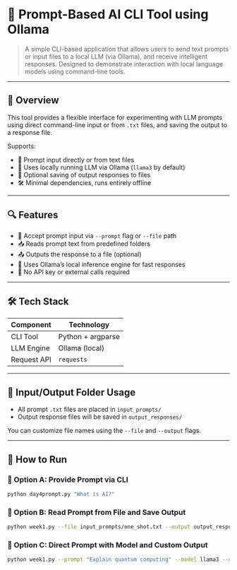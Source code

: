 # 🤖 Prompt-Based AI CLI Tool using Ollama

> A simple CLI-based application that allows users to send text prompts or input files to a local LLM (via Ollama), and receive intelligent responses. Designed to demonstrate interaction with local language models using command-line tools.

---

## 🧠 Overview

This tool provides a flexible interface for experimenting with LLM prompts using direct command-line input or from `.txt` files, and saving the output to a response file.

Supports:

- 💬 Prompt input directly or from text files
- 🧠 Uses locally running LLM via Ollama (`llama3` by default)
- 💾 Optional saving of output responses to files
- 🛠️ Minimal dependencies, runs entirely offline

---

## 🔍 Features

- 🧾 Accept prompt input via `--prompt` flag or `--file` path
- 📥 Reads prompt text from predefined folders
- 📤 Outputs the response to a file (optional)
- 🧠 Uses Ollama’s local inference engine for fast responses
- 🚫 No API key or external calls required

---

## 🛠️ Tech Stack

| Component   | Technology     |
|-------------|----------------|
| CLI Tool    | Python + argparse |
| LLM Engine  | Ollama (local) |
| Request API | `requests`     |

---

## 📁 Input/Output Folder Usage

- All prompt `.txt` files are placed in `input_prompts/`
- Output response files will be saved in `output_responses/`

You can customize file names using the `--file` and `--output` flags.

---

## 🚀 How to Run

### 🔸 Option A: Provide Prompt via CLI

```bash
python day4prompt.py "What is AI?"
```
### 🔸 Option B: Read Prompt from File and Save Output

```bash
python week1.py --file input_prompts/one_shot.txt --output output_responses/response.txt
```
### 🔸 Option C: Direct Prompt with Model and Custom Output

```bash
python week1.py --prompt "Explain quantum computing" --model llama3 --output output_responses/quantum.txt
```

